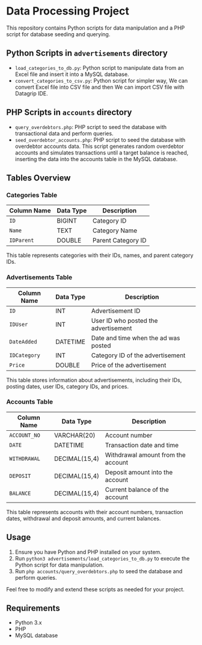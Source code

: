 # Data Processing Project

This repository contains Python scripts for data manipulation and a PHP script for database seeding and querying.

## Python Scripts in `advertisements` directory
- `load_categories_to_db.py`: Python script to manipulate data from an Excel file and insert it into a MySQL database.
- `convert_categories_to_csv.py`: Python script for simpler way, We can convert Excel file into CSV file and then We can import CSV file with Datagrip IDE.

## PHP Scripts in `accounts` directory
- `query_overdebtors.php`: PHP script to seed the database with transactional data and perform queries.
- `seed_overdebtor_accounts.php`: PHP script to seed the database with overdebtor accounts data.
This script generates random overdebtor accounts and simulates transactions until a target balance is reached, inserting the data into the accounts table in the MySQL database.

## Tables Overview

### Categories Table
| Column Name | Data Type    | Description             |
|-------------|--------------|-------------------------|
| `ID`        | BIGINT       | Category ID             |
| `Name`      | TEXT         | Category Name           |
| `IDParent`  | DOUBLE       | Parent Category ID      |

This table represents categories with their IDs, names, and parent category IDs.

### Advertisements Table
| Column Name | Data Type    | Description                           |
|-------------|--------------|---------------------------------------|
| `ID`        | INT          | Advertisement ID                      |
| `IDUser`    | INT          | User ID who posted the advertisement  |
| `DateAdded` | DATETIME     | Date and time when the ad was posted  |
| `IDCategory`| INT          | Category ID of the advertisement      |
| `Price`     | DOUBLE       | Price of the advertisement            |

This table stores information about advertisements, including their IDs, posting dates, user IDs, category IDs, and prices.

### Accounts Table
| Column Name | Data Type    | Description                               |
|-------------|--------------|-------------------------------------------|
| `ACCOUNT_NO`| VARCHAR(20)  | Account number                            |
| `DATE`      | DATETIME     | Transaction date and time                 |
| `WITHDRAWAL`| DECIMAL(15,4)| Withdrawal amount from the account        |
| `DEPOSIT`   | DECIMAL(15,4)| Deposit amount into the account           |
| `BALANCE`   | DECIMAL(15,4)| Current balance of the account            |

This table represents accounts with their account numbers, transaction dates, withdrawal and deposit amounts, and current balances.

## Usage
1. Ensure you have Python and PHP installed on your system.
2. Run `python3 advertisements/load_categories_to_db.py` to execute the Python script for data manipulation.
3. Run `php accounts/query_overdebtors.php` to seed the database and perform queries.

Feel free to modify and extend these scripts as needed for your project.

## Requirements
- Python 3.x
- PHP
- MySQL database
